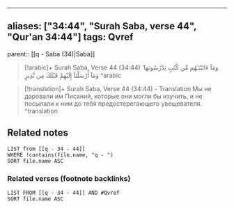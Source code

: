 
---
aliases: ["34:44", "Surah Saba, verse 44", "Qur'an 34:44"]
tags: Qvref
---

parent:: [[q - Saba (34)|Saba]]

> [!arabic]+ Surah Saba, Verse 44 (34:44)
> <span class="quran-arabic">وَمَآ ءَاتَيْنَـٰهُم مِّن كُتُبٍ يَدْرُسُونَهَا ۖ وَمَآ أَرْسَلْنَآ إِلَيْهِمْ قَبْلَكَ مِن نَّذِيرٍ</span>
^arabic

> [!translation]+ Surah Saba, Verse 44 (34:44) - Translation
> Мы не даровали им Писаний, которые они могли бы изучить, и не посылали к ним до тебя предостерегающего увещевателя.
^translation



## Related notes
```dataview
LIST from [[q - 34 - 44]]
WHERE !contains(file.name, "q - ")
SORT file.name ASC
```

### Related verses (footnote backlinks)
```dataview
LIST FROM [[q - 34 - 44]] AND #Qvref
SORT file.name ASC
```

